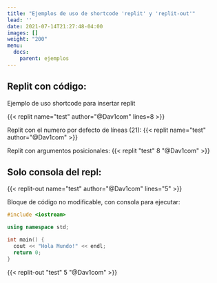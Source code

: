 ```yaml
---
title: "Ejemplos de uso de shortcode 'replit' y 'replit-out'"
lead: ''
date: 2021-07-14T21:27:48-04:00
images: []
weight: "200"
menu:
  docs:
    parent: ejemplos
---
```


## Replit con código:

Ejemplo de uso shortcode para insertar replit

{{< replit name="test" author="@Dav1com" lines=8 >}}

Replit con el numero por defecto de líneas (21):
{{< replit name="test" author="@Dav1com" >}}

Replit con argumentos posicionales:
{{< replit "test" 8 "@Dav1com" >}}

## Solo consola del repl:

{{< replit-out name="test" author="@Dav1com" lines="5" >}}

Bloque de código no modificable, con consola para ejecutar:
```cpp
#include <iostream>

using namespace std;

int main() {
  cout << "Hola Mundo!" << endl;
  return 0;
}
```
{{< replit-out "test" 5  "@Dav1com" >}}
